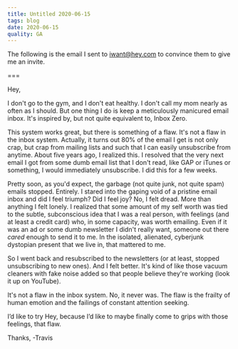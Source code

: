 ```yaml
---
title: Untitled 2020-06-15
tags: blog
date: 2020-06-15
quality: GA
---
```


The following is the email I sent to iwant@hey.com to convince them to give me an invite.

===

Hey,

I don't go to the gym, and I don't eat healthy. I don't call my mom nearly as often as I should. But one thing I do is keep a meticulously manicured email inbox. It's inspired by, but not quite equivalent to, Inbox Zero.

This system works great, but there is something of a flaw. It's not a flaw in the inbox system. Actually, it turns out 80% of the email I get is not only crap, but crap from mailing lists and such that I can easily unsubscribe from anytime. About five years ago, I realized this. I resolved that the very next email I got from some dumb email list that I don't read, like GAP or iTunes or something, I would immediately unsubscribe. I did this for a few weeks.

Pretty soon, as you'd expect, the garbage (not quite junk, not quite spam) emails stopped. Entirely. I stared into the gaping void of a pristine email inbox and did I feel triumph? Did I feel joy? No, I felt dread. More than anything I felt lonely. I realized that some amount of my self worth was tied to the subtle, subconscious idea that I was a real person, with feelings (and at least a credit card) who, in some capacity, was worth emailing. Even if it was an ad or some dumb newsletter I didn't really want, someone out there _cared_ enough to send it to me. In the isolated, alienated, cyberjunk dystopian present that we live in, that mattered to me.

So I went back and resubscribed to the newsletters (or at least, stopped unsubscribing to new ones). And I felt better. It's kind of like those vacuum cleaners with fake noise added so that people believe they're working (look it up on YouTube).

It's not a flaw in the inbox system. No, it never was. The flaw is the frailty of human emotion and the failings of constant attention seeking.

I’d like to try Hey, because I’d like to maybe finally come to grips with those feelings, that flaw.

Thanks,
-Travis
